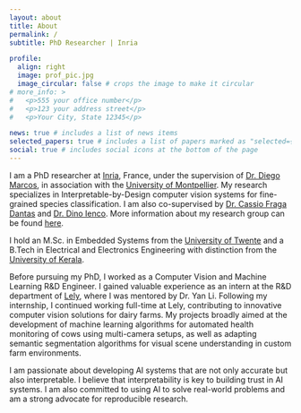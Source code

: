 ```yaml
---
layout: about
title: About
permalink: /
subtitle: PhD Researcher | Inria

profile:
  align: right
  image: prof_pic.jpg
  image_circular: false # crops the image to make it circular
# more_info: >
#   <p>555 your office number</p>
#   <p>123 your address street</p>
#   <p>Your City, State 12345</p>

news: true # includes a list of news items
selected_papers: true # includes a list of papers marked as "selected={true}"
social: true # includes social icons at the bottom of the page
---
```


I am a PhD researcher at [Inria](https://www.inria.fr/en), France, under the supervision of [Dr. Diego Marcos](https://scholar.google.com/citations?user=IUqydU0AAAAJ), in association with the [University of Montpellier](https://www.umontpellier.fr/). My research specializes in Interpretable-by-Design computer vision systems for fine-grained species classification. I am also co-supervised by [Dr. Cassio Fraga Dantas](https://cassiofragadantas.github.io/) and [Dr. Dino Ienco](https://scholar.google.com/citations?user=C8zfH3kAAAAJ). More information about my research group can be found [here](https://team.inria.fr/evergreen/).

I hold an M.Sc. in Embedded Systems from the [University of Twente](https://www.utwente.nl/en/) and a B.Tech in Electrical and Electronics Engineering with distinction from the [University of Kerala](https://www.keralauniversity.ac.in/).

Before pursuing my PhD, I worked as a Computer Vision and Machine Learning R&D Engineer. I gained valuable experience as an intern at the R&D department of [Lely](https://www.lely.com/en/), where I was mentored by Dr. Yan Li. Following my internship, I continued working full-time at Lely, contributing to innovative computer vision solutions for dairy farms. My projects broadly aimed at the development of machine learning algorithms for automated health monitoring of cows using multi-camera setups, as well as adapting semantic segmentation algorithms for visual scene understanding in custom farm environments.

I am passionate about developing AI systems that are not only accurate but also interpretable. I believe that interpretability is key to building trust in AI systems. I am also committed to using AI to solve real-world problems and am a strong advocate for reproducible research.
